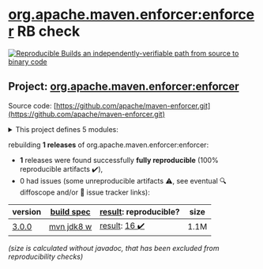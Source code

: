 [org.apache.maven.enforcer:enforcer](https://search.maven.org/artifact/org.apache.maven.enforcer/enforcer/) RB check
=======

[![Reproducible Builds](https://reproducible-builds.org/images/logos/rb.svg) an independently-verifiable path from source to binary code](https://reproducible-builds.org/)

## Project: [org.apache.maven.enforcer:enforcer](https://search.maven.org/artifact/org.apache.maven.enforcer/enforcer/)

Source code: [https://github.com/apache/maven-enforcer.git](https://github.com/apache/maven-enforcer.git)

<details><summary>This project defines 5 modules:</summary>

* [org.apache.maven.enforcer:enforcer](https://search.maven.org/artifact/org.apache.maven.enforcer/enforcer/)
* [org.apache.maven.enforcer:enforcer-api](https://search.maven.org/artifact/org.apache.maven.enforcer/enforcer-api/)
* [org.apache.maven.enforcer:enforcer-rules](https://search.maven.org/artifact/org.apache.maven.enforcer/enforcer-rules/)
* [org.apache.maven.extensions:maven-enforcer-extension](https://search.maven.org/artifact/org.apache.maven.extensions/maven-enforcer-extension/)
* [org.apache.maven.plugins:maven-enforcer-plugin](https://search.maven.org/artifact/org.apache.maven.plugins/maven-enforcer-plugin/)
</details>

rebuilding **1 releases** of org.apache.maven.enforcer:enforcer:
- **1** releases were found successfully **fully reproducible** (100% reproducible artifacts :heavy_check_mark:),
- 0 had issues (some unreproducible artifacts :warning:, see eventual :mag: diffoscope and/or :memo: issue tracker links):

| version | [build spec](/BUILDSPEC.md) | [result](https://reproducible-builds.org/docs/jvm/): reproducible? | size |
| -- | --------- | ------ | -- |
| [3.0.0](https://search.maven.org/artifact/org.apache.maven.enforcer/enforcer/3.0.0/pom) | [mvn jdk8 w](maven-enforcer-plugin-3.0.0.buildspec) | [result](enforcer-3.0.0.buildinfo): [16 :heavy_check_mark: ](enforcer-3.0.0.buildcompare) | 1.1M |

<i>(size is calculated without javadoc, that has been excluded from reproducibility checks)</i>
